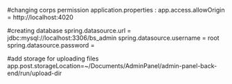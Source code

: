 #changing corps permission
application.properties : app.access.allowOrigin = http://localhost:4020

#creating database
spring.datasource.url = jdbc:mysql://localhost:3306/bs_admin
spring.datasource.username = root
spring.datasource.password = 

#add storage for uploading files
app.post.storageLocation=~/Documents/AdminPanel/admin-panel-back-end/run/upload-dir
